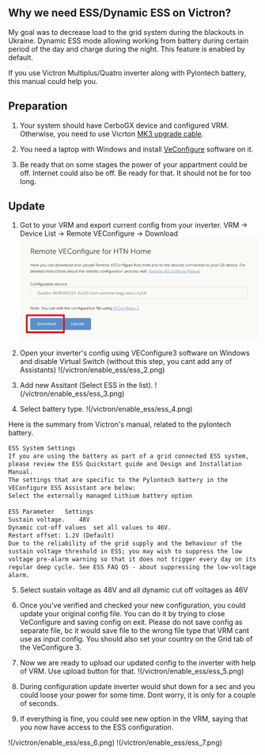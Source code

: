## Why we need ESS/Dynamic ESS on Victron?

My goal was to decrease load to the grid system during the blackouts in Ukraine. Dynamic ESS mode allowing working from battery during certain period of the day and charge during the night. This feature is enabled by default.

If you use Victron Multiplus/Quatro inverter along with Pylontech battery, this manual could help you.

## Preparation

1. Your system should have CerboGX device and configured VRM. Otherwise, you need to use Vicrton [MK3 upgrade cable](https://www.victronenergy.com/accessories/interface-mk3-usb).

2. You need a laptop with Windows and install [VeConfigure](https://www.victronenergy.com/Executables/VEConfig/VECSetup_A.exe) software on it.

3. Be ready that on some stages the power of your appartment could be off. Internet could also be off. Be ready for that. It should not be for too long.

## Update

1. Got to your VRM and export current config from your inverter. VRM -> Device List -> Remote VEConfigure -> Download
![ess setup1](https://github.com/anpolimus/smarthome_docs/blob/main/victron/enable_ess/ess_setup_1.png)

2. Open your inverter's config using VEConfigure3 software on Windows and disable Virtual Switch (without this step, you cant add any of Assistants)
!(/victron/enable_ess/ess_2.png)

3. Add new Assitant (Select ESS in the list).
!(/victron/enable_ess/ess_3.png)

4. Select battery type.
!(/victron/enable_ess/ess_4.png)

Here is the summary from Victron's manual, related to the pylontech battery.

```
ESS System Settings
If you are using the battery as part of a grid connected ESS system, please review the ESS Quickstart guide and Design and Installation Manual.
The settings that are specific to the Pylontech battery in the VEConfigure ESS Assistant are below:
Select the externally managed Lithium battery option

ESS Parameter	Settings
Sustain voltage.	48V
Dynamic cut-off values	set all values to 46V.
Restart offset:	1.2V (Default)
Due to the reliability of the grid supply and the behaviour of the sustain voltage threshold in ESS; you may wish to suppress the low voltage pre-alarm warning so that it does not trigger every day on its regular deep cycle. See ESS FAQ Q5 - about suppressing the low-voltage alarm.
```

5. Select sustain voltage as 48V and all dynamic cut off voltages as 46V

6. Once you've verified and checked your new configuration, you could update your original config file. You can do it by trying to close VeConfigure and saving config on exit. Please do not save config as separate file, bc it would save file to the wrong file type that VRM cant use as input config. You should also set your country on the Grid tab of the VeConfigure 3.

7. Now we are ready to upload our updated config to the inverter with help of VRM. Use upload button for that.
!(/victron/enable_ess/ess_5.png)

8. During configuration update inverter would shut down for a sec and you could loose your power for some time. Dont worry, it is only for a couple of seconds.

9. If everything is fine, you could see new option in the VRM, saying that you now have access to the ESS configuration.

!(/victron/enable_ess/ess_6.png)
!(/victron/enable_ess/ess_7.png)
